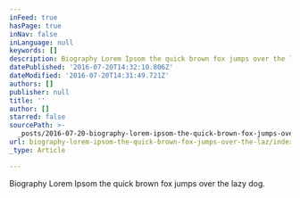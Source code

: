 ```yaml
---
inFeed: true
hasPage: true
inNav: false
inLanguage: null
keywords: []
description: Biography Lorem Ipsom the quick brown fox jumps over the lazy dog.
datePublished: '2016-07-20T14:32:10.806Z'
dateModified: '2016-07-20T14:31:49.721Z'
authors: []
publisher: null
title: ''
author: []
starred: false
sourcePath: >-
  _posts/2016-07-20-biography-lorem-ipsom-the-quick-brown-fox-jumps-over-the-laz.md
url: biography-lorem-ipsom-the-quick-brown-fox-jumps-over-the-laz/index.html
_type: Article

---
```

Biography Lorem Ipsom the quick brown fox jumps over the lazy dog.